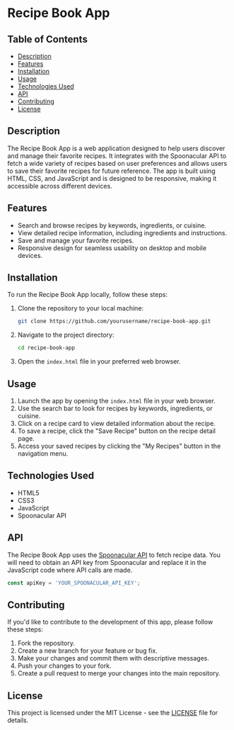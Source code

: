 
# Recipe Book App

## Table of Contents
- [Description](#description)
- [Features](#features)
- [Installation](#installation)
- [Usage](#usage)
- [Technologies Used](#technologies-used)
- [API](#api)
- [Contributing](#contributing)
- [License](#license)

## Description
The Recipe Book App is a web application designed to help users discover and manage their favorite recipes. It integrates with the Spoonacular API to fetch a wide variety of recipes based on user preferences and allows users to save their favorite recipes for future reference. The app is built using HTML, CSS, and JavaScript and is designed to be responsive, making it accessible across different devices.

## Features
- Search and browse recipes by keywords, ingredients, or cuisine.
- View detailed recipe information, including ingredients and instructions.
- Save and manage your favorite recipes.
- Responsive design for seamless usability on desktop and mobile devices.

## Installation
To run the Recipe Book App locally, follow these steps:

1. Clone the repository to your local machine:
   ```bash
   git clone https://github.com/yourusername/recipe-book-app.git
   ```

2. Navigate to the project directory:
   ```bash
   cd recipe-book-app
   ```

3. Open the `index.html` file in your preferred web browser.

## Usage
1. Launch the app by opening the `index.html` file in your web browser.
2. Use the search bar to look for recipes by keywords, ingredients, or cuisine.
3. Click on a recipe card to view detailed information about the recipe.
4. To save a recipe, click the "Save Recipe" button on the recipe detail page.
5. Access your saved recipes by clicking the "My Recipes" button in the navigation menu.

## Technologies Used
- HTML5
- CSS3
- JavaScript
- Spoonacular API

## API
The Recipe Book App uses the [Spoonacular API](https://spoonacular.com/food-api) to fetch recipe data. You will need to obtain an API key from Spoonacular and replace it in the JavaScript code where API calls are made.

```javascript
const apiKey = 'YOUR_SPOONACULAR_API_KEY';
```

## Contributing
If you'd like to contribute to the development of this app, please follow these steps:

1. Fork the repository.
2. Create a new branch for your feature or bug fix.
3. Make your changes and commit them with descriptive messages.
4. Push your changes to your fork.
5. Create a pull request to merge your changes into the main repository.

## License
This project is licensed under the MIT License - see the [LICENSE](LICENSE) file for details.
